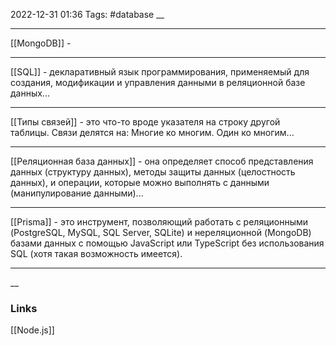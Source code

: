 2022-12-31 01:36
Tags: #database
__

---

[[MongoDB]] - 

---

[[SQL]] - декларативный язык программирования, применяемый для создания, модификации и управления данными в реляционной базе данных...

---

[[Типы связей]] - это что-то вроде указателя на строку другой таблицы. Связи делятся на: Многие ко многим. Один ко многим...

---

[[Реляционная база данных]] - она определяет способ представления данных (структуру данных), методы защиты данных (целостность данных), и операции, которые можно выполнять с данными (манипулирование данными)...

---

[[Prisma]] - это инструмент, позволяющий работать с реляционными (PostgreSQL, MySQL, SQL Server, SQLite) и нереляционной (MongoDB) базами данных с помощью JavaScript или TypeScript без использования SQL (хотя такая возможность имеется).

---
__
### Links
[[Node.js]]